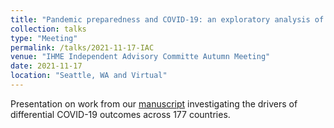 ```yaml
---
title: "Pandemic preparedness and COVID-19: an exploratory analysis of infection and fatality rates, and contextual factors associated with preparedness in 177 countries, from Jan 1, 2020, to Sept 30, 2021"
collection: talks
type: "Meeting"
permalink: /talks/2021-11-17-IAC
venue: "IHME Independent Advisory Committe Autumn Meeting"
date: 2021-11-17
location: "Seattle, WA and Virtual"
---
```


Presentation on work from our [manuscript](https://www.sciencedirect.com/science/article/pii/S0140673622001726) investigating the drivers of differential COVID-19 outcomes across 177 countries.
